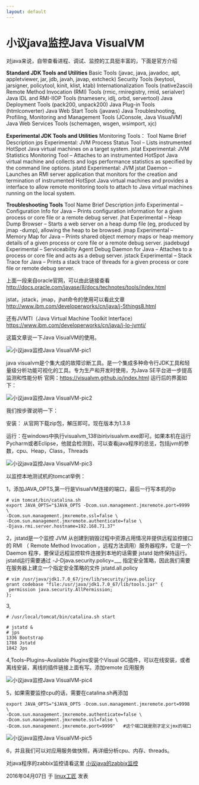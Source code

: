 ```yaml
---
layout: default
---
```


# 小议java监控Java VisualVM

对java来说，自带查看进程、调试、监控的工具挺丰富的，下面是官方介绍

**Standard JDK Tools and Utilities**
Basic Tools                                                 (javac, java, javadoc, apt, appletviewer, jar, jdb, javah, javap, extcheck)
Security Tools                                            (keytool, jarsigner, policytool, kinit, klist, ktab)
Internationalization Tools                        (native2ascii)
Remote Method Invocation (RMI) Tools     (rmic, rmiregistry, rmid, serialver)
Java IDL and RMI-IIOP Tools                     (tnameserv, idlj, orbd, servertool)
Java Deployment Tools                              (pack200, unpack200)
Java Plug-in Tools                                        (htmlconverter)
Java Web Start Tools                                   (javaws)
Java Troubleshooting, Profiling, Monitoring and Management Tools    (JConsole, Java VisualVM)
Java Web Services Tools                              (schemagen, wsgen, wsimport, xjc)

**Experimental JDK Tools and Utilities**
Monitoring Tools：
Tool Name            Brief Description
jps                         Experimental: JVM Process Status Tool – Lists instrumented HotSpot Java virtual machines on a target system.
jstat                       Experimental: JVM Statistics Monitoring Tool – Attaches to an instrumented HotSpot Java virtual machine and collects and logs performance statistics as specified by the command line options.
jstatd                     Experimental: JVM jstat Daemon – Launches an RMI server application that monitors for the creation and termination of instrumented HotSpot Java virtual machines and provides a interface to allow remote monitoring tools to attach to Java virtual machines running on the local system.

**Troubleshooting Tools**
Tool Name              Brief Description
jinfo                       Experimental – Configuration Info for Java – Prints configuration information for a given process or core file or a remote debug server.
jhat                        Experimental – Heap Dump Browser – Starts a web server on a heap dump file (eg, produced by jmap -dump), allowing the heap to be browsed.
jmap                      Experimental – Memory Map for Java – Prints shared object memory maps or heap memory details of a given process or core file or a remote debug server.
jsadebugd              Experimental – Serviceability Agent Debug Daemon for Java – Attaches to a process or core file and acts as a debug server.
jstack                     Experimental – Stack Trace for Java – Prints a stack trace of threads for a given process or core file or remote debug server.

上面一段来自oracle官网，可以由此链接查看<http://docs.oracle.com/javase/8/docs/technotes/tools/index.html>

jstat，jstack，jmap，jhat命令的使用可以看此文章<http://www.ibm.com/developerworks/cn/java/j-5things8.html>

还有JVMTI（Java Virtual Machine Toolkit Interface）<https://www.ibm.com/developerworks/cn/java/j-lo-jvmti/>

这篇文章说一下Java VisualVM的使用。

![小议java监控Java VisualVM-pic1](../images/2016/04/visualvm-2.png)

java visualvm是个集大成的故障诊断工具。是一个集成多种命令行JDK工具和轻量级分析功能可视化的工具。专为生产和开发时使用，为Java SE平台进一步提高监测和性能分析
官网：https://visualvm.github.io/index.html
运行后的界面如下：

![小议java监控Java VisualVM-pic2](../images/2016/04/visualvm01.png)

我们按步骤说明一下：

安装： 从官网下载zip包，解压即可。现在版本为1.3.8

运行：在windows中执行visualvm_138\bin\visualvm.exe即可。如果本机在运行Pycharm或者Eclipse，他就会检测到，可以查看java程序的总览，包括jvm的参数，cpu、Heap，Class，Threads

![小议java监控Java VisualVM-pic3](../images/2016/04/eclipse.png)

以监控本地测试机的tomcat举例：

1，添加JAVA_OPTS,第一行是VisualVM连接的端口，最后一行写本机的ip

```
# vim tomcat/bin/catalina.sh
export JAVA_OPTS="$JAVA_OPTS -Dcom.sun.management.jmxremote.port=9999 \
-Dcom.sun.management.jmxremote.ssl=false \
-Dcom.sun.management.jmxremote.authenticate=false \
-Djava.rmi.server.hostname=192.168.71.37"
```

2，jstatd是一个监控 JVM 从创建到销毁过程中资源占用情况并提供远程监控接口的 RMI （ Remote Method Invocation ，远程方法调用）服务器程序，它是一个 Daemon 程序，要保证远程监控软件连接到本地的话需要 jstatd 始终保持运行。
jstatd运行需要通过 -J-Djava.security.policy=___ 指定安全策略，因此我们需要在服务器上建立一个指定安全策略的文件 jstatd.all.policy

```
# vim /usr/java/jdk1.7.0_67/jre/lib/security/java.policy
grant codebase "file:/usr/java/jdk1.7.0_67/lib/tools.jar" {
 permission java.security.AllPermission;
};
```

3,

```
# /usr/local/tomcat/bin/catalina.sh start
 
# jstatd &
# jps
1336 Bootstrap
1788 Jstatd
1842 Jps
```

4,Tools–Plugins–Available Plugins安装个Visual GC插件，可以在线安装，或者离线安装，离线的插件链接上面有写。添加remote 应用服务

![小议java监控Java VisualVM-pic4](../images/2016/04/visualvm-add-remote.gif)

5，如果需要监控cpu的话，需要在catalina.sh再添加

```
export JAVA_OPTS="$JAVA_OPTS -Dcom.sun.management.jmxremote.port=9998 \
-Dcom.sun.management.jmxremote.authenticate=false \
-Dcom.sun.management.jmxremote.ssl=false \
-Dcom.sun.management.jmxremote.port=9999"   #这个端口就是刚才定义jmx的端口
```

![小议java监控Java VisualVM-pic5](../images/2016/04/visualvm-add-cpu-monitor.gif)

 

6，并且我们可以对应用服务做快照，再详细分析cpu、内存、threads。

对java程序的zabbix监控请看这里 [小议java的zabbix监控](http://bbotte.com/monitor-safe/talking-about-zabbixs-java-monitoring/)

2016年04月07日 于 [linux工匠](https://bbotte.github.io/) 发表

